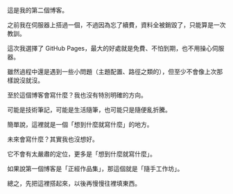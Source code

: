 這是我的第二個博客。

之前我在伺服器上搭過一個，不過因為忘了續費，資料全被銷毀了，只能算是一次教訓。

這次我選擇了 GitHub Pages，最大的好處就是免費、不怕到期，也不用操心伺服器。

雖然過程中還是遇到一些小問題（主題配置、路徑之類的），但至少不會像上次那樣說沒就沒。

至於這個博客會寫什麼？我也沒有特別明確的方向。

可能是技術筆記，可能是生活隨筆，也可能只是隨便亂折騰。

簡單說，這裡就是一個「想到什麼就寫什麼」的地方。

未來會寫什麼？其實我也沒想好。

它不會有太嚴肅的定位，更多是「想到什麼就寫什麼」。

如果說第一個博客是「正經作品集」，那這個就是「隨手工作坊」。

總之，先把這裡搭起來，以後再慢慢往裡填東西。


